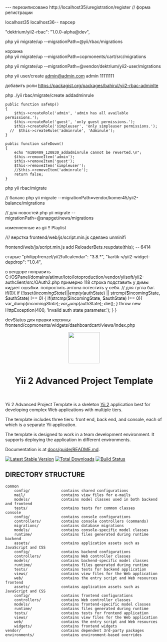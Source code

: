 

 
  
--- перезиписовано
http://localhost35/uregistration/register   // форма регистрации  
  
  
  
  
localhost35
localhost36-- парсер

"dektrium/yii2-rbac": "1.0.0-alpha@dev",


php yii migrate/up --migrationPath=@yii/rbac/migrations

корзина  
php yii migrate/up --migrationPath=copmonents/cart/src/migrations




php yii migrate/up --migrationPath=@vendor/dektrium/yii2-user/migrations


php yii user/create admin@admin.com admin 11111111


добавить роли
https://packagist.org/packages/bahirul/yii2-rbac-adminlte




php ./yii rbac/migrate/create addadminrule

    public function safeUp()
    {
        $this->createRole('admin', 'admin has all available permissions.');
        $this->createRole('guest', 'only guest permissions.');
        $this->createRole('simpleuser', 'only simpleuser permissions.');
      //  $this->createRule('adminrule', 'Adminule');
    }
    
    public function safeDown()
    {
        echo "m180409_120830_addadminrule cannot be reverted.\n";
        $this->removeItem('admin');
        $this->removeItem('guest');
        $this->removeItem('simpleuser');
        //$this->removeItem('adminrule');
        return false;
    }

php yii rbac/migrate
    


// баланс
php yii migrate --migrationPath=vendor/komer45/yii2-balance/migrations


// для новостей
php yii migrate --migrationPath=@snapget/news/migrations


изменненные из gii !!
Playlist





/// верстка
frontend/web/js/script.min.js сделано unminifi

frontend/web/js/script.min.js   add    ReloaderBets.reupdate(this);  -- 6414




старые
        "philippfrenzel/yii2fullcalendar": "3.8.*",
        "kartik-v/yii2-widget-depdrop": "1.0.4",







в вендоре поправить
C:/OSPanel/domains/atimur/loto/lotoproduction/vendor/yiisoft/yii2-authclient/src/OAuth2.php
примерно 118 строка
подставить у димы кидает ошыбки. попростить антона потестить у себя.
           // для гугла баг.
            if(0){
                if (!isset($incomingState) || empty($authState) || strcmp($incomingState, $authState) !== 0) {
                    if(strcmp($incomingState, $authState) !== 0){
                        var_dump($incomingState);
                        var_dump($authState);
                        die();
                    }
                    throw new HttpException(400, 'Invalid auth state parameter.');
                }
            }







devStatus для правки корзины
frontend/copmonents/widgets/dashboardcart/views/index.php




<p align="center">
    <a href="https://github.com/yiisoft" target="_blank">
        <img src="https://avatars0.githubusercontent.com/u/993323" height="100px">
    </a>
    <h1 align="center">Yii 2 Advanced Project Template</h1>
    <br>
</p>

Yii 2 Advanced Project Template is a skeleton [Yii 2](http://www.yiiframework.com/) application best for
developing complex Web applications with multiple tiers.

The template includes three tiers: front end, back end, and console, each of which
is a separate Yii application.

The template is designed to work in a team development environment. It supports
deploying the application in different environments.

Documentation is at [docs/guide/README.md](docs/guide/README.md).

[![Latest Stable Version](https://img.shields.io/packagist/v/yiisoft/yii2-app-advanced.svg)](https://packagist.org/packages/yiisoft/yii2-app-advanced)
[![Total Downloads](https://img.shields.io/packagist/dt/yiisoft/yii2-app-advanced.svg)](https://packagist.org/packages/yiisoft/yii2-app-advanced)
[![Build Status](https://travis-ci.org/yiisoft/yii2-app-advanced.svg?branch=master)](https://travis-ci.org/yiisoft/yii2-app-advanced)

DIRECTORY STRUCTURE
-------------------

```
common
    config/              contains shared configurations
    mail/                contains view files for e-mails
    models/              contains model classes used in both backend and frontend
    tests/               contains tests for common classes    
console
    config/              contains console configurations
    controllers/         contains console controllers (commands)
    migrations/          contains database migrations
    models/              contains console-specific model classes
    runtime/             contains files generated during runtime
backend
    assets/              contains application assets such as JavaScript and CSS
    config/              contains backend configurations
    controllers/         contains Web controller classes
    models/              contains backend-specific model classes
    runtime/             contains files generated during runtime
    tests/               contains tests for backend application    
    views/               contains view files for the Web application
    web/                 contains the entry script and Web resources
frontend
    assets/              contains application assets such as JavaScript and CSS
    config/              contains frontend configurations
    controllers/         contains Web controller classes
    models/              contains frontend-specific model classes
    runtime/             contains files generated during runtime
    tests/               contains tests for frontend application
    views/               contains view files for the Web application
    web/                 contains the entry script and Web resources
    widgets/             contains frontend widgets
vendor/                  contains dependent 3rd-party packages
environments/            contains environment-based overrides
```
